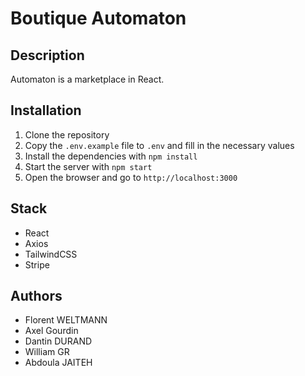 # Boutique Automaton

## Description

Automaton is a marketplace in React.

## Installation

1. Clone the repository
2. Copy the `.env.example` file to `.env` and fill in the necessary values
3. Install the dependencies with `npm install`
4. Start the server with `npm start`
5. Open the browser and go to `http://localhost:3000`

## Stack

- React
- Axios
- TailwindCSS
- Stripe

## Authors

- Florent WELTMANN
- Axel Gourdin
- Dantin DURAND
- William GR
- Abdoula JAITEH
